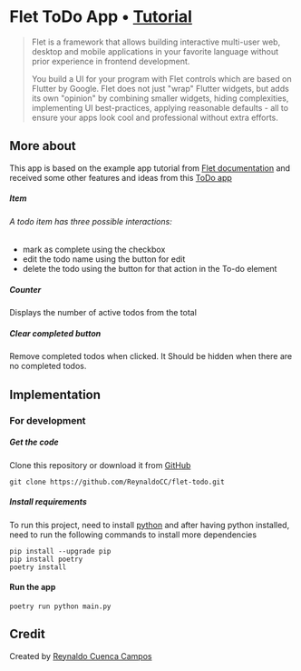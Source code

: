 # Flet ToDo App • [Tutorial](http://todomvc.com)
> Flet is a framework that allows building interactive multi-user web, desktop and mobile applications in your favorite language without prior experience in frontend development.
>
> You build a UI for your program with Flet controls which are based on Flutter by Google. Flet does not just "wrap" Flutter widgets, but adds its own "opinion" by combining smaller widgets, hiding complexities, implementing UI best-practices, applying reasonable defaults - all to ensure your apps look cool and professional without extra efforts.

## More about

This app is based on the example app tutorial from [Flet documentation](https://flet.dev/docs/tutorials) and received some other features and ideas from this [ToDo app](https://github.com/ReynaldoCC/todoDjangoHtmx)
##### Item

###### A todo item has three possible interactions:

 - mark as complete using the checkbox
 - edit the todo name using the button for edit
 - delete the todo using the button for that action in the To-do element

##### Counter
Displays the number of active todos from the total

##### Clear completed button
Remove completed todos when clicked. It Should be hidden when there are no completed todos.

## Implementation

### For development

##### Get the code

Clone this repository or download it from [GitHub](https://github.com/ReynaldoCC/flet-todo/archive/refs/heads/main.zip)

    git clone https://github.com/ReynaldoCC/flet-todo.git


##### Install requirements

To run this project, need to install [python](https://realpython.com/installing-python/) and after having python 
installed, need to run the following commands to install more dependencies

    pip install --upgrade pip
    pip install poetry
    poetry install

#### Run the app

    poetry run python main.py


## Credit

Created by [Reynaldo Cuenca Campos](http://reynaldocc.github.io)